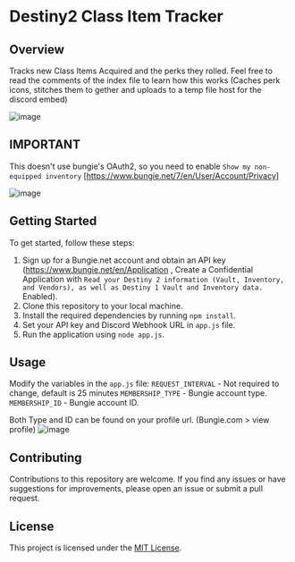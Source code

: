 # Destiny2 Class Item Tracker

## Overview

Tracks new Class Items Acquired and the perks they rolled.
Feel free to read the comments of the index file to learn how this works (Caches perk icons, stitches them to gether and uploads to a temp file host for the discord embed)

![image](https://github.com/nyzuu/Destiny2API/assets/45524358/7b362ff8-1a64-4b98-b56c-ee31a3c28290)


## IMPORTANT

This doesn't use bungie's OAuth2, so you need to enable `Show my non-equipped inventory` [https://www.bungie.net/7/en/User/Account/Privacy]

![image](https://github.com/nyzuu/Destiny2API/assets/45524358/ec131f2a-bb67-4e34-8a1a-b84e5d9f0bff)


## Getting Started

To get started, follow these steps:

1. Sign up for a Bungie.net account and obtain an API key (https://www.bungie.net/en/Application , Create a Confidential Application with `Read your Destiny 2 information (Vault, Inventory, and Vendors), as well as Destiny 1 Vault and Inventory data.` Enabled).
2. Clone this repository to your local machine.
3. Install the required dependencies by running `npm install`.
4. Set your API key and Discord Webhook URL in `app.js` file.
5. Run the application using `node app.js`.

## Usage

Modify the variables in the `app.js` file:
`REQUEST_INTERVAL` - Not required to change, default is 25 minutes
`MEMBERSHIP_TYPE` - Bungie account type.
`MEMBERSHIP_ID` - Bungie account ID.

Both Type and ID can be found on your profile url. (Bungie.com > view profile)
![image](https://github.com/nyzuu/Destiny2API/assets/45524358/5cba13b0-fc62-416b-a006-1a5ba08ddfab)


## Contributing

Contributions to this repository are welcome. If you find any issues or have suggestions for improvements, please open an issue or submit a pull request.

## License

This project is licensed under the [MIT License](LICENSE).
